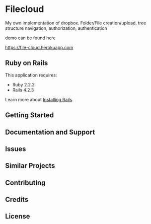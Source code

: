 Filecloud
================

My own implementation  of dropbox. Folder/File creation/upload, tree structure navigation, authorization, authentication

demo can be found here

https://file-cloud.herokuapp.com



Ruby on Rails
-------------

This application requires:

- Ruby 2.2.2
- Rails 4.2.3

Learn more about [Installing Rails](http://railsapps.github.io/installing-rails.html).

Getting Started
---------------

Documentation and Support
-------------------------

Issues
-------------

Similar Projects
----------------

Contributing
------------

Credits
-------

License
-------
